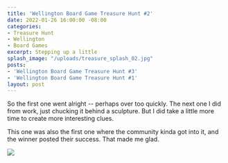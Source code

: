 ```yaml
---
title: 'Wellington Board Game Treasure Hunt #2'
date: 2022-01-26 16:00:00 -08:00
categories:
- Treasure Hunt
- Wellington
- Board Games
excerpt: Stepping up a little
splash_image: "/uploads/treasure_splash_02.jpg"
posts:
- 'Wellington Board Game Treasure Hunt #3'
- 'Wellington Board Game Treasure Hunt #1'
layout: post
---
```

So the first one went alright -- perhaps over too quickly. The next one I did from work, just chucking it behind a sculpture. But I did take a little more time to create more interesting clues.

This one was also the first one where the community kinda got into it, and the winner posted their success. That made me glad.

![](/uploads/treasurehunt_02.png)